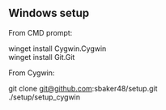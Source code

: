 Windows setup
--------------------------------------------------
From CMD prompt:

winget install Cygwin.Cygwin  
winget install Git.Git  

From Cygwin:

git clone git@github.com:sbaker48/setup.git  
./setup/setup_cygwin  
